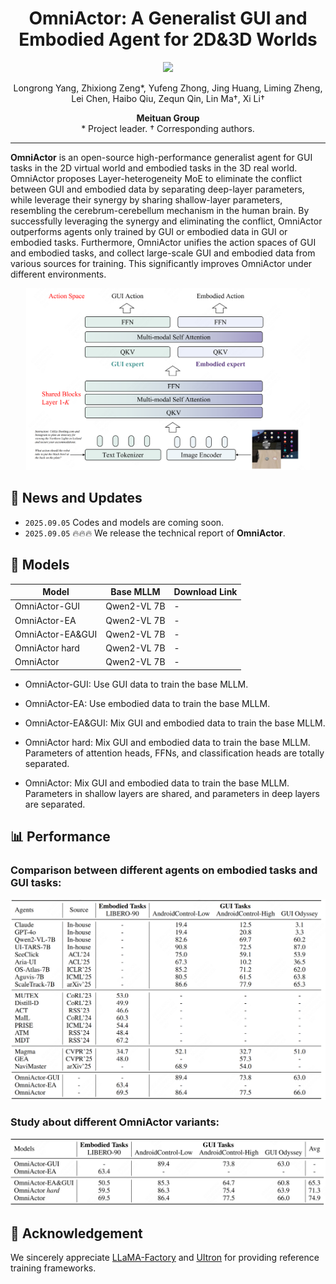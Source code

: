 <div align="center">
  <h1>OmniActor: A Generalist GUI and Embodied Agent for 2D&3D Worlds</h1>
</div>

<div align="center">
<!-- <a href='https://arxiv.org/abs/2507.15509'><img src='https://img.shields.io/badge/Arxiv-2507.15509-b31b1b.svg?logo=arXiv'></a>&ensp;<a href='https://huggingface.co/collections/DocTron/chart-r1-68834834a239e09e9abcb5f4'><img src='https://img.shields.io/badge/%F0%9F%A4%97%20Hugging%20Face%20-models-blue'></a>&ensp;<a href=https://github.com/tatsu-lab/stanford_alpaca/blob/main/LICENSE><img src='https://img.shields.io/badge/License-Apache_2.0-green.svg'></a> -->
<img src='https://img.shields.io/badge/License-Apache_2.0-green.svg'></a>


Longrong Yang, Zhixiong Zeng*, Yufeng Zhong, Jing Huang, Liming Zheng, <br>
Lei Chen, Haibo Qiu, Zequn Qin, Lin Ma†, Xi Li†
</div>
<div align="center">
<strong>Meituan Group</strong>
</div>
<div align="center">
* Project leader. † Corresponding authors. 
</div>


---
**OmniActor** is an open-source high-performance generalist agent for GUI tasks in the 2D virtual world and embodied tasks in the 3D real world. OmniActor proposes Layer-heterogeneity MoE to eliminate the conflict between GUI and embodied data by separating deep-layer parameters, while leverage their synergy by sharing shallow-layer parameters, resembling the cerebrum-cerebellum mechanism in the human brain. By successfully leveraging the synergy and eliminating the conflict, OmniActor outperforms agents only trained by GUI or embodied data in GUI or embodied tasks. Furthermore, OmniActor unifies the action spaces of GUI and embodied tasks, and collect large-scale GUI and embodied data from various sources for training. This significantly improves OmniActor under different environments.
<div align="center">
<img src="./fig/pipeline.png"  width="90%">
</div>

## 📢 News and Updates
* ```2025.09.05``` Codes and models are coming soon.
* ```2025.09.05``` 🔥🔥🔥 We release the technical report of **OmniActor**.


## 🤗 Models
| Model                | Base MLLM    | Download Link |
| --------------------- | ------------ | ------------- |
| OmniActor-GUI         | Qwen2-VL 7B  | -             |
| OmniActor-EA          | Qwen2-VL 7B  | -             |
| OmniActor-EA&GUI      | Qwen2-VL 7B  | -             |
| OmniActor hard        | Qwen2-VL 7B  | -             |
| OmniActor             | Qwen2-VL 7B  | -             |

* OmniActor-GUI: Use GUI data to train the base MLLM.

* OmniActor-EA: Use embodied data to train the base MLLM.

* OmniActor-EA&GUI: Mix GUI and embodied data to train the base MLLM.

* OmniActor hard: Mix GUI and embodied data to train the base MLLM. Parameters of attention heads, FFNs, and classification heads are totally separated.

* OmniActor: Mix GUI and embodied data to train the base MLLM. Parameters in shallow layers are shared, and parameters in deep layers are separated.


## 📊 Performance
### Comparison between different agents on embodied tasks and GUI tasks:
<div align="center">
<img src="./fig/result.png"  width="100%">
</div>

### Study about different OmniActor variants:
<div align="center">
<img src="./fig/result_study.png"  width="100%">
</div>

## 📌 Acknowledgement
We sincerely appreciate [LLaMA-Factory](https://github.com/hiyouga/LLaMA-Factory) and [UItron](https://github.com/UITron-hub/UItron) for providing reference training frameworks.

